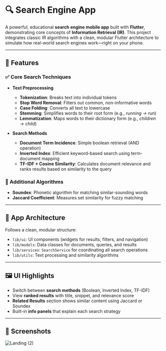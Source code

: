 # 🔍 Search Engine App

A powerful, educational **search engine mobile app** built with **Flutter**, demonstrating core concepts of **Information Retrieval (IR)**. This project integrates classic IR algorithms with a clean, modular Flutter architecture to simulate how real-world search engines work—right on your phone.

---

## 🚀 Features

### ✅ Core Search Techniques

* **Text Preprocessing**

  * **Tokenization**: Breaks text into individual tokens
  * **Stop Word Removal**: Filters out common, non-informative words
  * **Case Folding**: Converts all text to lowercase
  * **Stemming**: Simplifies words to their root form (e.g., *running → run*)
  * **Lemmatization**: Maps words to their dictionary form (e.g., *children → child*)

* **Search Methods**

  * **Document Term Incidence**: Simple boolean retrieval (AND operation)
  * **Inverted Index**: Efficient keyword-based search using term-document mapping
  * **TF-IDF + Cosine Similarity**: Calculates document relevance and ranks results based on similarity to the query

### 🧠 Additional Algorithms

* **Soundex**: Phonetic algorithm for matching similar-sounding words
* **Jaccard Coefficient**: Measures set similarity for fuzzy matching

---

## 🧱 App Architecture

Follows a clean, modular structure:

* `lib/ui`: UI components (widgets for results, filters, and navigation)
* `lib/models`: Data classes for documents, queries, and results
* `lib/services`: `SearchService` for coordinating all search operations
* `lib/utils`: Text processing and similarity algorithms

---

## 🖼️ UI Highlights

* Switch between **search methods** (Boolean, Inverted Index, TF-IDF)
* View **ranked results** with title, snippet, and relevance score
* **Related Results** section shows similar content using Jaccard or Soundex
* Built-in **info panels** that explain each search strategy

---

## 📱 Screenshots

![Landing (2)](https://github.com/user-attachments/assets/0c442a65-2764-477d-a61e-cdfde5777c35)

